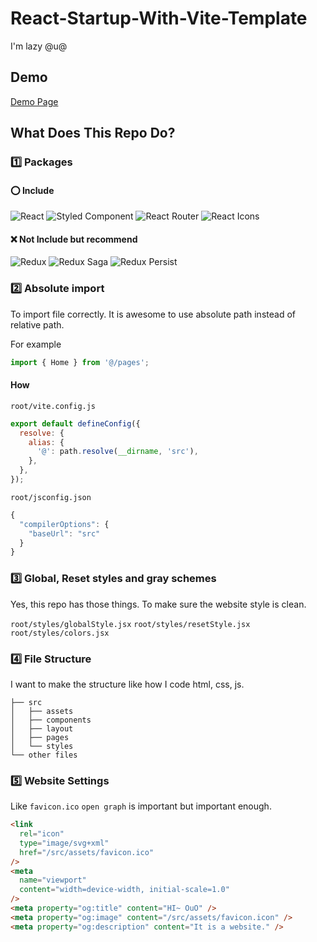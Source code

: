 # React-Startup-With-Vite-Template

I'm lazy @u@

## Demo
[Demo Page](https://react-startup-with-vite-template.vercel.app/)

## What Does This Repo Do?

### 1️⃣ Packages

#### ⭕ Include

<div>
  <img
    src="https://img.shields.io/badge/-React-61DAFB?logo=react&logoColor=white&style=flat"
    alt="React"
  />
  <img
    src="https://img.shields.io/badge/-Styled Component-DB7093?logo=styled-components&logoColor=white&style=flat"
    alt="Styled Component"
  />
  <img
    src="https://img.shields.io/badge/-React Router-CA4245?logo=React-Router&logoColor=white&style=flat"
    alt="React Router"
  />
  <img
    src="https://img.shields.io/badge/-React Icons-31B8BB?logo=Icon&logoColor=white&style=flat"
    alt="React Icons"
  />
</div>

#### ❌ Not Include but recommend

<div>
  <img
    src="https://img.shields.io/badge/-Redux-764ABC?logo=Redux&logoColor=white&style=flat"
    alt="Redux"
  />
  <img
    src="https://img.shields.io/badge/-Redux Saga-999999?logo=Redux-Saga&logoColor=white&style=flat"
    alt="Redux Saga"
  />
  <img
    src="https://img.shields.io/badge/-Redux Persist-FF0029?&logoColor=white&style=flat"
    alt="Redux Persist"
  />
</div>

### 2️⃣ Absolute import

To import file correctly.
It is awesome to use absolute path instead of relative path.

For example

```jsx
import { Home } from '@/pages';
```

#### How

`root/vite.config.js`

```jsx
export default defineConfig({
  resolve: {
    alias: {
      '@': path.resolve(__dirname, 'src'),
    },
  },
});
```

`root/jsconfig.json`

```jsx
{
  "compilerOptions": {
    "baseUrl": "src"
  }
}
```

### 3️⃣ Global, Reset styles and gray schemes

Yes, this repo has those things.
To make sure the website style is clean.

`root/styles/globalStyle.jsx`
`root/styles/resetStyle.jsx`
`root/styles/colors.jsx`

### 4️⃣ File Structure

I want to make the structure like how I code html, css, js.

```
├── src
│   ├── assets
│   ├── components
│   ├── layout
│   ├── pages
│   └── styles
└── other files
```

### 5️⃣ Website Settings

Like `favicon.ico` `open graph` is important but important enough.

```html
<link
  rel="icon"
  type="image/svg+xml"
  href="/src/assets/favicon.ico"
/>
<meta
  name="viewport"
  content="width=device-width, initial-scale=1.0"
/>
<meta property="og:title" content="HI~ OuO" />
<meta property="og:image" content="/src/assets/favicon.icon" />
<meta property="og:description" content="It is a website." />
```
